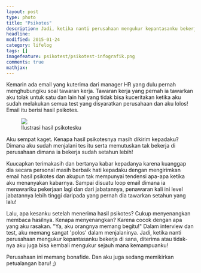 ```yaml
---
layout: post
type: photo
title: "Psikotes"
description: Jadi, ketika nanti perusahaan mengukur kepantasanku bekerja di sana, diterima atau tidak-nya aku juga bisa kembali mengukur sejauh mana kemampuanku! 
headline: 
modified: 2015-01-24
category: lifelog
tags: []
imagefeature: psikotest/psikotest-infografik.png
comments: true
mathjax: 
---
```


Kemarin ada email yang kuterima dari manager HR yang dulu pernah menghubungiku soal tawaran kerja. Tawaran kerja yang pernah ia tawarkan aku tolak untuk satu dan lain hal yang tidak bisa kuceritakan ketika aku sudah melakukan semua test yang disyaratkan perusahaan dan aku lolos! Email itu berisi hasil psikotes.

<figure>
	<a href="{{ site.url }}/images/psikotest/psikotest-infografik.png"><img src="{{ site.url }}/images/psikotest/psikotest-infografik.png"></a>
	<figcaption>Ilustrasi hasil psikotesku</figcaption>
</figure>

Aku sempat kaget. Kenapa hasil psikotesnya masih dikirim kepadaku? Dimana aku sudah menjalani tes itu serta memutuskan tak bekerja di perusahaan dimana ia bekerja sudah setahun lebih!

Kuucapkan terimakasih dan bertanya kabar kepadanya karena kuanggap dia secara personal masih berbaik hati kepadaku dengan mengirimkan email hasil psikotes dan akupun tak mempunyai tendensi apa-apa ketika aku menanyakan kabarnya. Sampai disuatu loop email dimana ia menawariku pekerjaan lagi dan dari jabatannya, penawaran kali ini level jabatannya lebih tinggi daripada yang pernah dia tawarkan setahun yang lalu!

Lalu, apa kesanku setelah menerima hasil psikotes? Cukup menyenangkan membaca hasilnya. Kenapa menyenangkan? Karena cocok dengan apa yang aku rasakan. "Ya, aku orangnya memang begitu!" Dalam interview dan test, aku memang sangat 'polos' dalam menjalaninya. Jadi, ketika nanti perusahaan mengukur kepantasanku bekerja di sana, diterima atau tidak-nya aku juga bisa kembali mengukur sejauh mana kemampuanku! 

Perusahaan ini memang bonafide. Dan aku juga sedang memikirkan petualangan baru! ;)